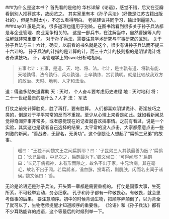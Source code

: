 ###为什么是这本书？
首先看的是他的 华杉详解《论语》，感觉不错，后又在豆瓣看到别人推荐这本，故阅览之。
其实家里有本《孙子兵法》（好像是江苏古籍出版社的），但是当时太小，不怎么看得明白。
老姚建议共同学习，输出倒逼输入。
###day01
虽是兵法，很多道理也适用于别处。在图书馆看到很多关于孙子兵法都是与企业管理、商业竞争相关的。
这是一部兵书，在注解当中，自然曹操等人的注解就非常重要了。
对于孙子兵法，需要注意学术研究与军事研究的区别。
关于孙子兵法与三十六计，确实，以前看的书名就是这个，很少有讲孙子兵法而不提三十六计的。
孙子兵法的计指的是计算的计，而三十六计的技则指的是阴谋诡计或者奇谋技巧。
计，与管理学上的swot分析略相同。
> 五事七计：五事，是道、天、地、将、法。七计，是主孰有道、将孰有能、天地孰得、法令孰行、兵众孰强、士卒孰练、赏罚孰明。就是比较敌我双方的政治、天时、地利、人才和法治。

道：得道多助失道寡助
天：天时， 个人奋斗要考虑历史进程
地：天时地利
将：二十一世纪最贵的是什么？人才
法： 军法 

打仗之前先计算胜负，胜了再打，要有胜算。
人们都喜欢阴谋诡计、奇淫技巧之类的，倒是对于平平常常的反而不重视。至少从心理上来看是如此。就如看新闻总觉得奇闻异事非常多，或者感觉现在的记者就喜欢搞事情。之前有看过，说是一个实验，其实这也是读者自己选择的结果，太平常的没人点击，大家都愿意点击一些刺激的新闻。“善战者，无智名，无勇功”。这个倒是让人想起了“扁鹊三兄弟”的故事。

> 暖曰：“王独不闻魏文王之问扁鹊耶？曰：‘子昆弟三人其孰最善为医？’扁鹊曰：‘长兄最善，中兄次之，扁鹊最为下。’魏文侯曰：‘可得闻邪？’扁鹊曰：‘长兄于病视神，未有形而除之，故名不出于家。中兄治病，其在毫毛，故名不出于闾。若扁鹊者，镵血脉，投毒药，副肌肤，闲而名出闻于诸侯。’魏文侯曰：‘善。

无论是论语还是孙子兵法，开头第一章都是需要重视的。
打仗是国家大事，生死所系，不可轻举妄动，务必细察。
孔子和孙子都有一种敬畏心。有敬畏，就会思考做事的后果。
要注意顺序。初中的时候背诵生物，把顺序弄颠倒了，以为背全了就可以了，生物老师提醒才知道顺序的重要性。
《论语》和《孙子兵法》都有不少耳熟能详的成语，这个等最后的时候列举一下。
